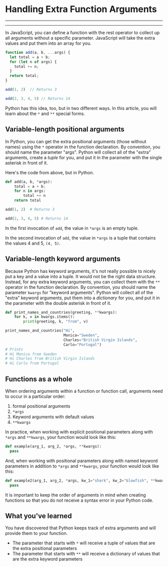 # Handling Extra Function Arguments
________________________________________________________________________________
<!-- @import "[TOC]" {cmd="toc" depthFrom=2 depthTo=6 orderedList=false} -->
________________________________________________________________________________

In JavaScript, you can define a function with the rest operator to collect up
all arguments without a specific parameter. JavaScript will take the extra
values and put them into an array for you.

```js
function add(a, b, ...args) {
  let total = a + b;
  for (let n of args) {
    total += n;
  }
  return total;
}

add(1, 2)  // Returns 3

add(2, 3, 4, 5) // Returns 14
```

Python has this idea, too, but in two different ways. In this article, you will
learn about the `*` and `**` special forms.

## Variable-length positional arguments

In Python, you can get the extra positional arguments (those without names)
using the `*` operator in the function declaration. By convention, you should
name the parameter "args". Python will collect all of the "extra" arguments,
create a _tuple_ for you, and put it in the parameter with the single asterisk
in front of it.

Here's the code from above, but in Python.

```python
def add(a, b, *args):
    total = a + b;
    for n in args:
        total += n
    return total

add(1, 2)  # Returns 3

add(2, 3, 4, 5) # Returns 14
```

In the first invocation of `add`, the value in `*args` is an empty tuple.

In the second invocation of `add`, the value in `*args` is a tuple that contains
the values 4 and 5, `(4, 5)`.

## Variable-length keyword arguments

Because Python has keyword arguments, it's not really possible to nicely put a
key and a value into a tuple. It would not be the right data structure. Instead,
for any extra keyword arguments, you can collect them with the `**` operator in
the function declaration. By convention, you should name the parameter `kwargs`
for "keyword arguments". Python will collect all of the "extra" keyword
arguments, put them into a _dictionary_ for you, and put it in the parameter
with the double asterisk in front of it.

```python
def print_names_and_countries(greeting, **kwargs):
    for k, v in kwargs.items():
        print(greeting, k, "from", v)

print_names_and_countries("Hi",
                          Monica="Sweden",
                          Charles="British Virgin Islands",
                          Carlo="Portugal")
# Prints
# Hi Monica from Sweden
# Hi Charles from British Virgin Islands
# Hi Carlo from Portugal
```


## Functions as a whole

When ordering arguments within a function or function call, arguments need to
occur in a particular order:

1. formal positional arguments
2. `*args`
3. Keyword arguments with default values
4. `**kwargs`

In practice, when working with explicit positional parameters along with `*args`
and `**kwargs`, your function would look like this:

```python
def example(arg_1, arg_2, *args, **kwargs):
  pass
```

And, when working with positional parameters along with named keyword parameters
in addition to `*args` and `**kwargs`, your function would look like this:

```python
def example2(arg_1, arg_2, *args, kw_1="shark", kw_2="blowfish", **kwargs):
  pass
```

It is important to keep the order of arguments in mind when creating functions
so that you do not receive a syntax error in your Python code.

## What you've learned

You have discovered that Python keeps track of extra arguments and will provide
them to your function.

* The parameter that starts with `*` will receive a tuple of values that are the
  extra positional parameters
* The parameter that starts with `**` will receive a dictionary of values that
  are the extra keyword parameters
